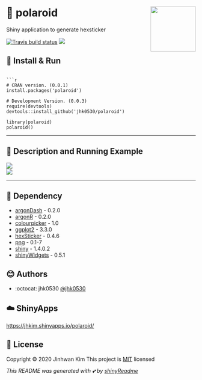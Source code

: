 # :yellow_heart: polaroid <img src = 'https://user-images.githubusercontent.com/6457691/77816407-d45f1e00-7105-11ea-8603-228f2e20d7a1.png' width = 120 align = 'right'></img>


Shiny application to generate hexsticker

<!-- badges: start -->
[![Travis build status](https://travis-ci.org/jhk0530/polaroid.svg?branch=master)](https://travis-ci.org/jhk0530/polaroid)
<img src='https://www.r-pkg.org/badges/version/polaroid'>
<!-- badges: end -->

## :wrench: Install & Run

```

```r
# CRAN version. (0.0.1)
install.packages('polaroid')

# Development Version. (0.0.3)
require(devtools)
devtools::install_github('jhk0530/polaroid')

library(polaroid)
polaroid()
```

------

## :rocket: Description and Running Example

<img src='https://community-cdn.rstudio.com/uploads/default/original/3X/5/4/540f6574ea21368111b5259e333c28a56fc63d3f.png'>

<br>

<img src='https://community-cdn.rstudio.com/uploads/default/original/3X/6/2/6203f5e7fe48e58d0b0887612c2e8e91e4516680.gif'>

------

## :paperclip: Dependency
* [argonDash](https://github.com/RinteRface/argonDash) - 0.2.0
* [argonR](https://github.com/RinteRface/argonR) - 0.2.0
* [colourpicker](https://github.com/daattali/colourpicker) - 1.0
* [ggplot2](https://github.com/tidyverse/ggplot2) - 3.3.0
* [hexSticker](https://github.com/GuangchuangYu/hexSticker) - 0.4.6
* [png](https://cran.r-project.org/package=png) - 0.1-7
* [shiny](https://github.com/rstudio/shiny) - 1.4.0.2
* [shinyWidgets](https://github.com/dreamRs/shinyWidgets) - 0.5.1

## :blush: Authors
* :octocat: jhk0530 [@jhk0530](https://github.com/jhk0530)

## :cloud: ShinyApps
https://jhkim.shinyapps.io/polaroid/

## :memo: License
Copyright :copyright: 2020 Jinhwan Kim
This project is [MIT](https://opensource.org/licenses/MIT) licensed

*This README was generated with :two_hearts: by [shinyReadme](http://github.com/jhk0530/shinyReadme)*
